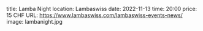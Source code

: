 title: Lamba Night
location: Lambaswiss
date: 2022-11-13
time: 20:00
price: 15 CHF
URL: https://www.lambaswiss.com/lambaswiss-events-news/
image: lambanight.jpg